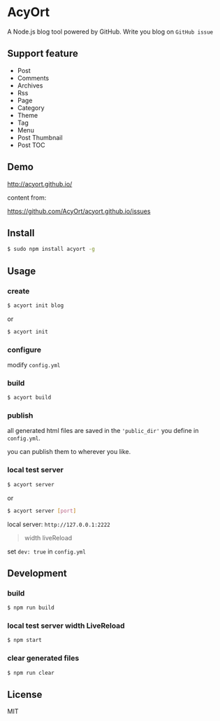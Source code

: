 # AcyOrt

A Node.js blog tool powered by GitHub. Write you blog on `GitHub issue`

## Support feature

- Post 
- Comments
- Archives
- Rss
- Page 
- Category
- Theme
- Tag 
- Menu
- Post Thumbnail
- Post TOC

## Demo

http://acyort.github.io/

content from:
 
https://github.com/AcyOrt/acyort.github.io/issues

## Install

```bash
$ sudo npm install acyort -g
```

## Usage

### create

```bash
$ acyort init blog
```

or 

```bash
$ acyort init
```

### configure

modify `config.yml`

### build

```bash
$ acyort build
```

### publish

all generated html files are saved in the `'public_dir'` you define in `config.yml`. 

you can publish them to wherever you like.

### local test server

```bash
$ acyort server
```

or

```bash
$ acyort server [port]
```

local server: `http://127.0.0.1:2222`

> width liveReload
          
 set `dev: true` in `config.yml`

## Development

### build

```bash
$ npm run build
```

### local test server width LiveReload

```bash
$ npm start
```

### clear generated files

```bash
$ npm run clear
```

## License

MIT
